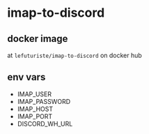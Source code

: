 # imap-to-discord

## docker image

at `lefuturiste/imap-to-discord` on docker hub

## env vars

- IMAP_USER
- IMAP_PASSWORD
- IMAP_HOST
- IMAP_PORT
- DISCORD_WH_URL
